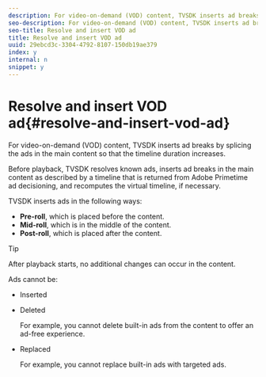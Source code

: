 ```yaml
---
description: For video-on-demand (VOD) content, TVSDK inserts ad breaks by splicing the ads in the main content so that the timeline duration increases.
seo-description: For video-on-demand (VOD) content, TVSDK inserts ad breaks by splicing the ads in the main content so that the timeline duration increases.
seo-title: Resolve and insert VOD ad
title: Resolve and insert VOD ad
uuid: 29ebcd3c-3304-4792-8107-150db19ae379
index: y
internal: n
snippet: y
---
```


# Resolve and insert VOD ad{#resolve-and-insert-vod-ad}

For video-on-demand (VOD) content, TVSDK inserts ad breaks by splicing the ads in the main content so that the timeline duration increases.

Before playback, TVSDK resolves known ads, inserts ad breaks in the main content as described by a timeline that is returned from Adobe Primetime ad decisioning, and recomputes the virtual timeline, if necessary.

TVSDK inserts ads in the following ways:

* **Pre-roll**, which is placed before the content. 
* **Mid-roll**, which is in the middle of the content. 
* **Post-roll**, which is placed after the content.

>[!TIP]
>
>After playback starts, no additional changes can occur in the content.

Ads cannot be:

* Inserted 
* Deleted

  For example, you cannot delete built-in ads from the content to offer an ad-free experience. 
* Replaced

  For example, you cannot replace built-in ads with targeted ads.

